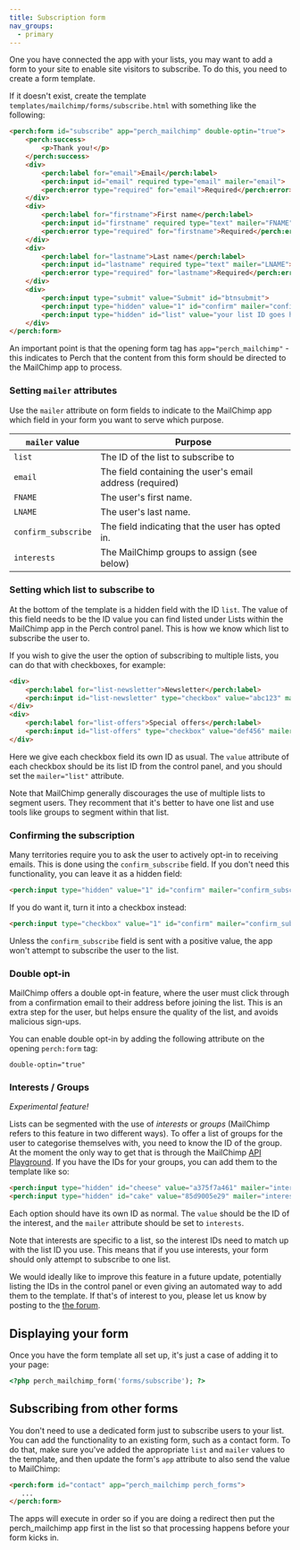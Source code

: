 ```yaml
---
title: Subscription form
nav_groups:
  - primary
---
```


One you have connected the app with your lists, you may want to add a form to your site to enable site visitors to subscribe. To do this, you need to create a form template.

If it doesn't exist, create the template `templates/mailchimp/forms/subscribe.html` with something like the following:

```html
<perch:form id="subscribe" app="perch_mailchimp" double-optin="true">
	<perch:success>
		<p>Thank you!</p>
	</perch:success>
	<div>
		<perch:label for="email">Email</perch:label>
		<perch:input id="email" required type="email" mailer="email">
		<perch:error type="required" for="email">Required</perch:error>
	</div>
	<div>
		<perch:label for="firstname">First name</perch:label>
		<perch:input id="firstname" required type="text" mailer="FNAME">
		<perch:error type="required" for="firstname">Required</perch:error>
	</div>
	<div>
		<perch:label for="lastname">Last name</perch:label>
		<perch:input id="lastname" required type="text" mailer="LNAME">
		<perch:error type="required" for="lastname">Required</perch:error>
	</div>
	<div>
		<perch:input type="submit" value="Submit" id="btnsubmit">
		<perch:input type="hidden" value="1" id="confirm" mailer="confirm_subscribe">
		<perch:input type="hidden" id="list" value="your list ID goes here" mailer="list">
	</div>
</perch:form>
```

An important point is that the opening form tag has `app="perch_mailchimp"` - this indicates to Perch that the content from this form should be directed to the MailChimp app to process.

### Setting `mailer` attributes

Use the `mailer` attribute on form fields to indicate to the MailChimp app which field in your form you want to serve which purpose.

|`mailer` value|Purpose|
|--|--|
|`list`|The ID of the list to subscribe to|
|`email`|The field containing the user's email address (required)|
|`FNAME`|The user's first name.|
|`LNAME`|The user's last name.|
|`confirm_subscribe`|The field indicating that the user has opted in.|
|`interests`|The MailChimp groups to assign (see below)|



### Setting which list to subscribe to

At the bottom of the template is a hidden field with the ID `list`. The value of this field needs to be the ID value you can find listed under Lists within the MailChimp app in the Perch control panel. This is how we know which list to subscribe the user to.

If you wish to give the user the option of subscribing to multiple lists, you can do that with checkboxes, for example:

```html
<div>
	<perch:label for="list-newsletter">Newsletter</perch:label>
	<perch:input id="list-newsletter" type="checkbox" value="abc123" mailer="list">
</div>
<div>
	<perch:label for="list-offers">Special offers</perch:label>
	<perch:input id="list-offers" type="checkbox" value="def456" mailer="list">
</div>
```

Here we give each checkbox field its own ID as usual. The `value` attribute of each checkbox should be its list ID from the control panel, and you should set the `mailer="list"` attribute.

Note that MailChimp generally discourages the use of multiple lists to segment users. They recomment that it's better to have one list and use tools like groups to segment within that list.

### Confirming the subscription

Many territories require you to ask the user to actively opt-in to receiving emails. This is done using the `confirm_subscribe` field. If you don't need this functionality, you can leave it as a hidden field:

```html
<perch:input type="hidden" value="1" id="confirm" mailer="confirm_subscribe">
```

If you do want it, turn it into a checkbox instead:

```html
<perch:input type="checkbox" value="1" id="confirm" mailer="confirm_subscribe">
```

Unless the `confirm_subscribe` field is sent with a positive value, the app won't attempt to subscribe the user to the list.

### Double opt-in

MailChimp offers a double opt-in feature, where the user must click through from a confirmation email to their address before joining the list. This is an extra step for the user, but helps ensure the quality of the list, and avoids malicious sign-ups.

You can enable double opt-in by adding the following attribute on the opening `perch:form` tag:

    double-optin="true"

### Interests / Groups

_Experimental feature!_

Lists can be segmented with the use of _interests_ or _groups_ (MailChimp refers to this feature in two different ways). To offer a list of groups for the user to categorise themselves with, you need to know the ID of the group. At the moment the only way to get that is through the MailChimp [API Playground](https://us1.api.mailchimp.com/playground/). If you have the IDs for your groups, you can add them to the template like so:

```html
<perch:input type="hidden" id="cheese" value="a375f7a461" mailer="interests">
<perch:input type="hidden" id="cake" value="85d9005e29" mailer="interests">
```

Each option should have its own ID as normal. The `value` should be the ID of the interest, and the `mailer` attribute should be set to `interests`.

Note that interests are specific to a list, so the interest IDs need to match up with the list ID you use. This means that if you use interests, your form should only attempt to subscribe to one list.

We would ideally like to improve this feature in a future update, potentially listing the IDs in the control panel or even giving an automated way to add them to the template. If that's of interest to you, please let us know by posting to the [the forum](https://community.perchcms.com/forum/).


## Displaying your form

Once you have the form template all set up, it's just a case of adding it to your page:

```php
<?php perch_mailchimp_form('forms/subscribe'); ?>
```

## Subscribing from other forms

You don't need to use a dedicated form just to subscribe users to your list. You can add the functionality to an existing form, such as a contact form. To do that, make sure you've added the appropriate `list` and `mailer` values to the template, and then update the form's `app` attribute to also send the value to MailChimp:

```html
<perch:form id="contact" app="perch_mailchimp perch_forms">
   ...
</perch:form>
```

The apps will execute in order so if you are doing a redirect then put the perch_mailchimp app first in the list so that processing happens before your form kicks in.
